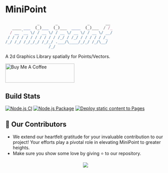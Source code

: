 # MiniPoint

```typescript
              _       _             _       __
   ____ ___  (_)___  (_)___  ____  (_)___  / /_
  / __ `__ \/ / __ \/ / __ \/ __ \/ / __ \/ __/
 / / / / / / / / / / / /_/ / /_/ / / / / / /_
/_/ /_/ /_/_/_/ /_/_/ .___/\____/_/_/ /_/\__/
                   /_/
```

A 2d Graphics Library spatially for Points/Vectors.

<a href="https://www.buymeacoffee.com/himanshurajora" target="_blank"><img src="https://cdn.buymeacoffee.com/buttons/v2/default-yellow.png" alt="Buy Me A Coffee" style="height: 60px !important;width: 217px !important;" ></a>

## Build Stats

[![Node.js CI](https://github.com/himanshurajora/minipoint/actions/workflows/node.js.yml/badge.svg)](https://github.com/himanshurajora/minipoint/actions/workflows/node.js.yml)
[![Node.js Package](https://github.com/himanshurajora/minipoint/actions/workflows/npm-publish.yml/badge.svg)](https://github.com/himanshurajora/minipoint/actions/workflows/npm-publish.yml)
[![Deploy static content to Pages](https://github.com/himanshurajora/minipoint/actions/workflows/static.yml/badge.svg)](https://github.com/himanshurajora/minipoint/actions/workflows/static.yml)

## 👀 Our Contributors

- We extend our heartfelt gratitude for your invaluable contribution to our project! Your efforts play a pivotal role in elevating MiniPoint to greater heights.
- Make sure you show some love by giving ⭐ to our repository.

<div align="center">
  <a href="https://github.com/himanshurajora/minipoint">
    <img src="https://contrib.rocks/image?repo=himanshurajora/minipoint&&max=1000" />
  </a>
</div>
